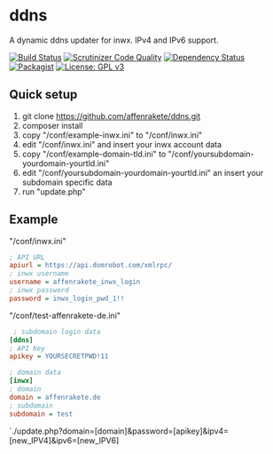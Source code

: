 # ddns
A dynamic ddns updater for inwx. IPv4 and IPv6 support. 

[![Build Status](https://scrutinizer-ci.com/g/affenrakete/ddns/badges/build.png?b=master)](https://scrutinizer-ci.com/g/affenrakete/ddns/build-status/master)
[![Scrutinizer Code Quality](https://scrutinizer-ci.com/g/affenrakete/ddns/badges/quality-score.png?b=master)](https://scrutinizer-ci.com/g/affenrakete/ddns/?branch=master)
[![Dependency Status](https://gemnasium.com/badges/github.com/affenrakete/ddns.svg)](https://gemnasium.com/github.com/affenrakete/ddns)
[![Packagist](https://img.shields.io/packagist/v/affenrakete/ddns.svg)](https://packagist.org/packages/affenrakete/ddns)
[![License: GPL v3](https://img.shields.io/badge/License-GPL%20v3-blue.svg)](http://www.gnu.org/licenses/gpl-3.0)

Quick setup
-----
1. git clone https://github.com/affenrakete/ddns.git
2. composer install
3. copy "/conf/example-inwx.ini" to "/conf/inwx.ini"
4. edit "/conf/inwx.ini" and insert your inwx account data
5. copy "/conf/example-domain-tld.ini" to "/conf/yoursubdomain-yourdomain-yourtld.ini"
6. edit "/conf/yoursubdomain-yourdomain-yourtld.ini" an insert your subdomain specific data
7. run "update.php"

Example
-----
"/conf/inwx.ini"
```INI
; API URL
apiurl = https://api.domrobot.com/xmlrpc/
; inwx username
username = affenrakete_inwx_login
; inwx password
password = inwx_login_pwd_1!!
```

"/conf/test-affenrakete-de.ini"
```INI
 ; subdomain login data
[ddns]
; API Key
apikey = YOURSECRETPWD!11

; domain data
[inwx]
; domain
domain = affenrakete.de
; subdomain
subdomain = test
```

`./update.php?domain=[domain]&password=[apikey]&ipv4=[new_IPV4]&ipv6=[new_IPV6]
